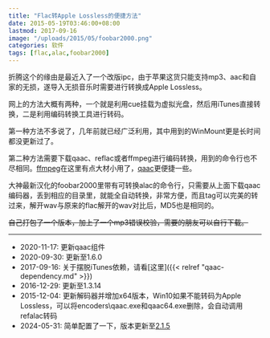 ```yaml
---
title: "Flac转Apple Lossless的便捷方法"
date: 2015-05-19T03:46:00+08:00
lastmod: 2017-09-16
image: "/uploads/2015/05/foobar2000.png"
categories: 软件
tags: [flac,alac,foobar2000]
---
```


折腾这个的缘由是最近入了一个改版ipc，由于苹果这货只能支持mp3、aac和自家的无损，遂导入无损音乐时需要进行转换成Apple Lossless。

网上的方法大概有两种，一个就是利用cue挂载为虚拟光盘，然后用iTunes直接转换，二是利用编码转换工具进行转码。

第一种方法不多说了，几年前就已经广泛利用，其中用到的WinMount更是长时间都没更新过了。<!--more-->

第二种方法需要下载qaac、reflac或者ffmpeg进行编码转换，用到的命令行也不尽相同。[ffmpeg](https://www.ffmpeg.org/)在这里有点大材小用了，[qaac](https://github.com/nu774/qaac/releases)更便捷一些。

大神最新汉化的foobar2000里带有可转换alac的命令行，只需要从上面下载qaac编码器，丢到相应的目录里，就能全自动转换，非常方便，而且tag可以完美的转过来，解开wav与原来的flac解开的wav对比后，MD5也是相同的。

~~自己打包了一个版本，加上了一个mp3错误校验，需要的朋友可以自行下载。~~

---

- 2020-11-17: 更新qaac组件
- 2020-09-30: 更新至1.6.0
- 2017-09-16: 关于摆脱iTunes依赖，请看[这里]({{< relref "qaac-dependency.md" >}})
- 2016-12-29: 更新至1.3.14
- 2015-12-04: 更新解码器并增加x64版本，Win10如果不能转码为Apple Lossless，可以将encoders\qaac.exe和qaac64.exe删除，会自动调用refalac转码
- 2024-05-31: 简单配置了一下，版本更新至[2.1.5](/uploads/2015/05/foobar2000_2.1.5_x64.7z)
